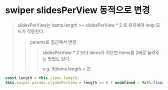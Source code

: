 # swiper slidesPerView 동적으로 변경

> slidesPerView는 items.length >= slidesPerView \* 2 로 유지해야 loop 모드가 작동한다.
>
> > params로 접근해서 변경
> >
> > > slidesPerView \* 2 보다 items가 적으면 items를 2배로 늘려주는 방법도 있다.
> > >
> > > e.g. if(items.length < 2)

```ts
const length = this.items.length;
this.swiper.params.slidesPerView = length >= 8 ? undefined : Math.floor(length / 2);
```
